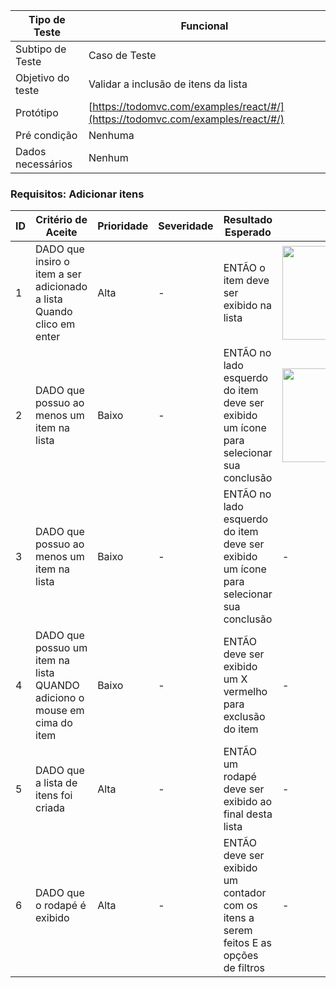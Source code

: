 | Tipo de Teste | Funcional |
|---------------|-----------|
| Subtipo de Teste | Caso de Teste |
| Objetivo do teste | Validar a inclusão de itens da lista |
| Protótipo | [https://todomvc.com/examples/react/#/](https://todomvc.com/examples/react/#/) |
| Pré condição | Nenhuma |
| Dados necessários | Nenhum |

### Requisitos: Adicionar itens

| ID | Critério de Aceite | Prioridade | Severidade | Resultado Esperado | Resultado Obtido | Defeitos | Status |
|----|---------------------|------------|------------|--------------------|------------------|----------|--------|
| 1  | DADO que insiro o item a ser adicionado a lista <br>Quando clico em enter | Alta | - | ENTÃO o item deve ser exibido na lista | <img src="https://github.com/laismedrado/todomvc/assets/31759644/3d51dbd5-b2ef-4a31-af01-61cddaa868d5" width="350" height="150"  /> | - | 😀 |
| 2  | DADO que possuo ao menos um item na lista | Baixo | - | ENTÃO no lado esquerdo do item deve ser exibido um ícone para selecionar sua conclusão | <img src="https://github.com/laismedrado/APIIBGE/assets/31759644/9714a860-122c-489d-b783-12567e53ebb5" width="350" height="150"  /> | - | 😀 |
| 3  | DADO que possuo ao menos um item na lista | Baixo | - | ENTÃO no lado esquerdo do item deve ser exibido um ícone para selecionar sua conclusão | - | - | 😀 |
| 4  | DADO que possuo um item na lista QUANDO adiciono o mouse em cima do item | Baixo | - | ENTÃO deve ser exibido um X vermelho para exclusão do item | - | - | 😀 |
| 5  | DADO que a lista de itens foi criada | Alta | - | ENTÃO um rodapé deve ser exibido ao final desta lista | - | - | 😀 |
| 6  | DADO que o rodapé é exibido | Alta | - | ENTÃO deve ser exibido um contador com os itens a serem feitos E as opções de filtros | - | - | 😀 |

